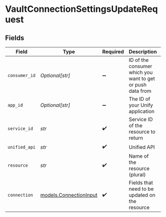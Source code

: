 # VaultConnectionSettingsUpdateRequest


## Fields

| Field                                                      | Type                                                       | Required                                                   | Description                                                | Example                                                    |
| ---------------------------------------------------------- | ---------------------------------------------------------- | ---------------------------------------------------------- | ---------------------------------------------------------- | ---------------------------------------------------------- |
| `consumer_id`                                              | *Optional[str]*                                            | :heavy_minus_sign:                                         | ID of the consumer which you want to get or push data from | test-consumer                                              |
| `app_id`                                                   | *Optional[str]*                                            | :heavy_minus_sign:                                         | The ID of your Unify application                           | dSBdXd2H6Mqwfg0atXHXYcysLJE9qyn1VwBtXHX                    |
| `service_id`                                               | *str*                                                      | :heavy_check_mark:                                         | Service ID of the resource to return                       | pipedrive                                                  |
| `unified_api`                                              | *str*                                                      | :heavy_check_mark:                                         | Unified API                                                | crm                                                        |
| `resource`                                                 | *str*                                                      | :heavy_check_mark:                                         | Name of the resource (plural)                              | leads                                                      |
| `connection`                                               | [models.ConnectionInput](../models/connectioninput.md)     | :heavy_check_mark:                                         | Fields that need to be updated on the resource             |                                                            |